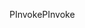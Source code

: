 <span data-ttu-id="00073-101">PInvoke</span><span class="sxs-lookup"><span data-stu-id="00073-101">PInvoke</span></span>
